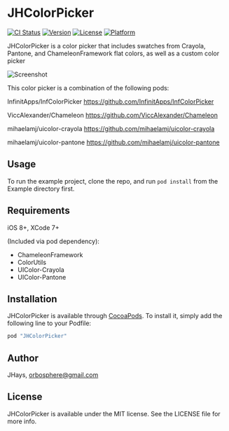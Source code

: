 # JHColorPicker

[![CI Status](http://img.shields.io/travis/JHays/JHColorPicker.svg?style=flat)](https://travis-ci.org/JHays/JHColorPicker)
[![Version](https://img.shields.io/cocoapods/v/JHColorPicker.svg?style=flat)](http://cocoapods.org/pods/JHColorPicker)
[![License](https://img.shields.io/cocoapods/l/JHColorPicker.svg?style=flat)](http://cocoapods.org/pods/JHColorPicker)
[![Platform](https://img.shields.io/cocoapods/p/JHColorPicker.svg?style=flat)](http://cocoapods.org/pods/JHColorPicker)

JHColorPicker is a color picker that includes swatches from Crayola, Pantone, and ChameleonFramework flat colors, as well as a custom color picker

![Screenshot](https://raw.githubusercontent.com/jhays/JHColorPicker/master/JHColorPicker-Demo.gif)

This color picker is a combination of the following pods:

InfinitApps/InfColorPicker 
https://github.com/InfinitApps/InfColorPicker

ViccAlexander/Chameleon
https://github.com/ViccAlexander/Chameleon

mihaelamj/uicolor-crayola
https://github.com/mihaelamj/uicolor-crayola

mihaelamj/uicolor-pantone
https://github.com/mihaelamj/uicolor-pantone

## Usage

To run the example project, clone the repo, and run `pod install` from the Example directory first.

## Requirements
iOS 8+, XCode 7+

(Included via pod dependency):
* ChameleonFramework
* ColorUtils
* UIColor-Crayola 
* UIColor-Pantone

## Installation

JHColorPicker is available through [CocoaPods](http://cocoapods.org). To install
it, simply add the following line to your Podfile:

```ruby
pod "JHColorPicker"
```

## Author

JHays, orbosphere@gmail.com

## License

JHColorPicker is available under the MIT license. See the LICENSE file for more info.
